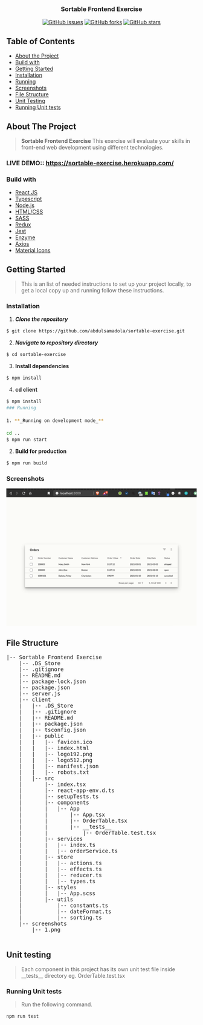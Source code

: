 <h3 align="center">Sortable Frontend Exercise</h3>

<div align="center">

[![GitHub issues](https://img.shields.io/github/issues/abdulsamadola/sortable-exercise)](https://github.com/abdulsamadola/sortable-exercise/issues)
[![GitHub forks](https://img.shields.io/github/forks/abdulsamadola/sortable-exercise)](https://github.com/abdulsamadola/sortable-exercise/network)
[![GitHub stars](https://img.shields.io/github/stars/abdulsamadola/sortable-exercise)](https://github.com/abdulsamadola/sortable-exercise/stargazers)


</div>

## Table of Contents

- [About the Project](#about-the-project)
- [Build with](#build-with)
- [Getting Started](#getting-started)
- [Installation](#installation)
- [Running](#running)
- [Screenshots](#screenshots)
- [File Structure](#file-structure)
- [Unit Testing](#unit-testing)
- [Running Unit tests](#running-unit-tests)


## About The Project

> **Sortable Frontend Exercise** This exercise will evaluate your skills in front-end web development using different technologies.

### LIVE DEMO:: https://sortable-exercise.herokuapp.com/

### Build with

- [React JS](https://reactjs.org/)
- [Typescript](https://www.typescriptlang.org/)
- [Node.js](https://nodejs.org/)
- [HTML/CSS](https://www.w3schools.com/html/html_css.asp)
- [SASS](https://sass-lang.com/)
- [Redux](https://redux.js.org/)
- [Jest](https://jestjs.io/)
- [Enzyme](https://enzymejs.github.io/enzyme/)
- [Axios](https://github.com/axios/axios)
- [Material Icons](https://material-ui.com/components/material-icons/)

## Getting Started

> This is an list of needed instructions to set up your project locally, to get a local copy up and running follow these instructions.

### Installation

1. **_Clone the repository_**

```sh
$ git clone https://github.com/abdulsamadola/sortable-exercise.git
```

2. **_Navigate to repository directory_**

```sh
$ cd sortable-exercise
```

3. **Install dependencies**

```sh
$ npm install 
```
4. **cd client**

```sh
$ npm install 
### Running

1. **_Running on development mode_**

cd ..
$ npm run start

```

2. **Build for production**

```sh
$ npm run build
```

### Screenshots

<div align="center">
 
![image](https://github.com/abdulsamadola/sortable-exercise/blob/main/screenshots/1.png)

</div>

## File Structure

<pre>
|-- Sortable Frontend Exercise
    |-- .DS_Store
    |-- .gitignore
    |-- README.md
    |-- package-lock.json
    |-- package.json
    |-- server.js
    |-- client
    |   |-- .DS_Store
    |   |-- .gitignore
    |   |-- README.md
    |   |-- package.json
    |   |-- tsconfig.json
    |   |-- public
    |   |   |-- favicon.ico
    |   |   |-- index.html
    |   |   |-- logo192.png
    |   |   |-- logo512.png
    |   |   |-- manifest.json
    |   |   |-- robots.txt
    |   |-- src
    |       |-- index.tsx
    |       |-- react-app-env.d.ts
    |       |-- setupTests.ts
    |       |-- components
    |       |   |-- App
    |       |       |-- App.tsx
    |       |       |-- OrderTable.tsx
    |       |       |-- __tests__
    |       |           |-- OrderTable.test.tsx
    |       |-- services
    |       |   |-- index.ts
    |       |   |-- orderService.ts
    |       |-- store
    |       |   |-- actions.ts
    |       |   |-- effects.ts
    |       |   |-- reducer.ts
    |       |   |-- types.ts
    |       |-- styles
    |       |   |-- App.scss
    |       |-- utils
    |           |-- constants.ts
    |           |-- dateFormat.ts
    |           |-- sorting.ts
    |-- screenshots
        |-- 1.png

</pre>

## Unit testing

> Each component in this project has its own unit test file inside \_\_tests\_\_ directory eg. OrderTable.test.tsx

### Running Unit tests

> Run the following command.

```sh
npm run test
```


